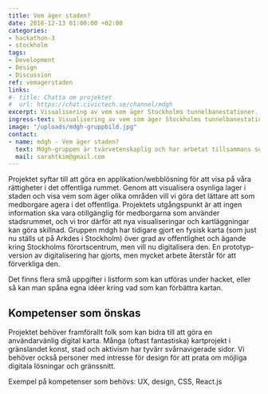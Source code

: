 ```yaml
---
title: Vem äger staden?  
date: 2018-12-13 01:00:00 +02:00
categories:
- hackathon-3
- stockholm
tags:
- Development
- Design
- Discussion
ref: vemagerstaden
links:
#- title: Chatta om projektet
#  url: https://chat.civictech.se/channel/mdgh
excerpt: Visualisering av vem som äger Stockholms tunnelbanestationer.
ingress-text: Visualisering av vem som äger Stockholms tunnelbanestationer.
image: "/uploads/mdgh-gruppbild.jpg"
contact:
- name: mdgh - Vem äger staden?
  text: Mdgh-gruppen är tvärvetenskaplig och har arbetat tillsammans sedan 2015. Vi har alla arbetat ideellt om urbana rättvisefrågor men skapade mdgh då vi såg ett behov av nya visualiseringar/kartläggningar för att kunna fortsätta jobba för en mer demokratisk stad. Medlemmar i gruppen är Sarah Kim (curator, producent), Paula Urbano (konstnär), Elof Hellström (estetikvetare), Maryam Fanni (grafisk formgivare) och Åsa Johansson (landskapsarkitekt).  
  mail: sarahtkim@gmail.com
---
```

Projektet syftar till att göra en applikation/webblösning för att visa på våra rättigheter i det offentliga rummet. Genom att visualisera osynliga lager i staden och visa vem som äger olika områden vill vi göra det lättare att som medborgare agera i det offentliga. Projektets utgångspunkt är att ingen information ska vara otillgänglig för medborgarna som använder stadsrummet, och vi tror därför att nya visualiseringar och kartläggningar kan göra skillnad. Gruppen mdgh har tidigare gjort en fysisk karta (som just nu ställs ut på Arkdes i Stockholm) över grad av offentlighet och ägande kring Stockholms förortscentrum, men vill nu digitalisera den. En prototyp-version av digitalisering har gjorts, men mycket arbete återstår för att förverkliga den.

Det finns flera små uppgifter i listform som kan utföras under hacket, eller så kan man spåna egna idéer kring vad som kan förbättra kartan.

## Kompetenser som önskas
Projektet behöver framförallt folk som kan bidra till att göra en användarvänlig digital karta. Många (oftast fantastiska) kartprojekt i gränslandet konst, stad och aktivism har tyvärr svårnavigerade sidor. Vi behöver också personer med intresse för design för att prata om möjliga digitala lösningar och gränssnitt.

Exempel på kompetenser som behövs: UX, design, CSS, React.js
